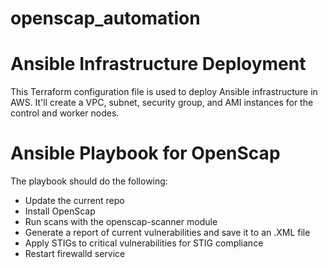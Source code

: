 # openscap_automation
# Ansible Infrastructure Deployment

This Terraform configuration file is used to deploy Ansible infrastructure in AWS. 
It'll create a VPC, subnet, security group, and AMI instances for the control and worker nodes.

# Ansible Playbook for OpenScap

The playbook should do the following:
- Update the current repo
- Install OpenScap
- Run scans with the openscap-scanner module
- Generate a report of current vulnerabilities and save it to an .XML file
- Apply STIGs to critical vulnerabilities for STIG compliance
- Restart firewalld service
